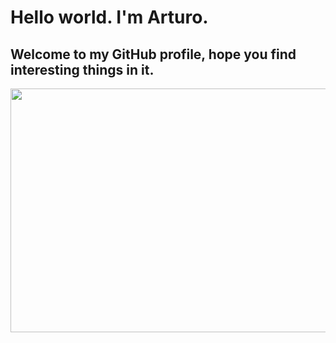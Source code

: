 # Hello world. I'm Arturo. 
           
## Welcome to my GitHub profile, hope you find interesting things in it.  

<p align="center">
           <img width="820" height="390" src=https://user-images.githubusercontent.com/127188733/224126679-5a57066f-435e-4b3f-a156-97d1aeedf7d6.jpg>
</p>
